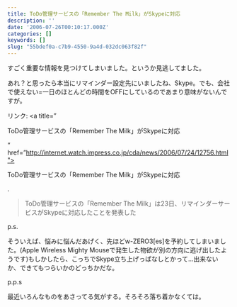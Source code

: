 ```yaml
---
title: ToDo管理サービスの「Remember The Milk」がSkypeに対応
description: ''
date: '2006-07-26T00:10:17.000Z'
categories: []
keywords: []
slug: "55bdef0a-c7b9-4550-9a4d-032dc063f82f"
---
```

すごく重要な情報を見つけてしまいました。というか見逃してました。  
  
あれ？と思ったら本当にリマインダー設定先にいましたね、Skype。でも、会社で使えない=一日のほとんどの時間をOFFにしているのであまり意味がないんですが。

リンク: <a title=”  
  
ToDo管理サービスの「Remember The Milk」がSkypeに対応  
  
“ href=”http://internet.watch.impress.co.jp/cda/news/2006/07/24/12756.html">  
  
ToDo管理サービスの「Remember The Milk」がSkypeに対応  
  
.

> ToDo管理サービスの「Remember The Milk」は23日、リマインダーサービスがSkypeに対応したことを発表した

p.s.  
  
そういえば、悩みに悩んだあげく、先ほどw-ZERO3\[es\]を予約してしまいました。(Apple Wireless Mighty Mouseで発生した物欲が別の方向に逃げ出したようです)もしかしたら、こっちでSkype立ち上げっぱなしとかって…出来ないか、できてもつらいかのどっちかだな。

p.p.s  
  
最近いろんなものをあさってる気がする。そろそろ落ち着かなくては。